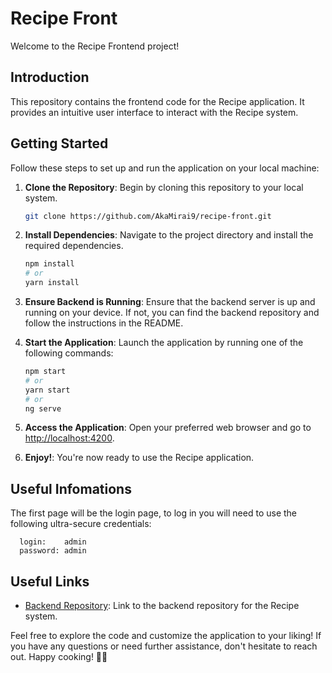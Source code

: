 # Recipe Front

Welcome to the Recipe Frontend project!

## Introduction

This repository contains the frontend code for the Recipe application. It provides an intuitive user interface to interact with the Recipe system.

## Getting Started

Follow these steps to set up and run the application on your local machine:

1. **Clone the Repository**: Begin by cloning this repository to your local system.

    ```bash
    git clone https://github.com/AkaMirai9/recipe-front.git
    ```

2. **Install Dependencies**: Navigate to the project directory and install the required dependencies.

    ```bash
    npm install
    # or
    yarn install
    ```

3. **Ensure Backend is Running**: Ensure that the backend server is up and running on your device. If not, you can find the backend repository and follow the instructions in the README.

4. **Start the Application**: Launch the application by running one of the following commands:

    ```bash
    npm start
    # or
    yarn start
    # or
    ng serve
    ```

5. **Access the Application**: Open your preferred web browser and go to [http://localhost:4200](http://localhost:4200).

6. **Enjoy!**: You're now ready to use the Recipe application.

## Useful Infomations

The first page will be the login page, to log in you will need to use the following ultra-secure credentials:

```
  login:    admin
  password: admin
```

## Useful Links

- [Backend Repository](https://github.com/AkaMirai9/recipe-back): Link to the backend repository for the Recipe system.

Feel free to explore the code and customize the application to your liking! If you have any questions or need further assistance, don't hesitate to reach out. Happy cooking! 🍳🥗
